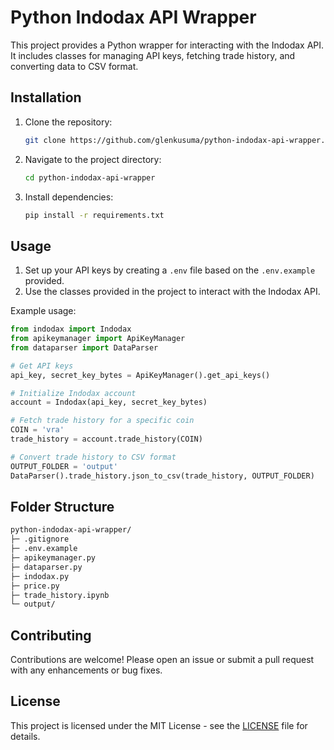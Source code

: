 # Python Indodax API Wrapper

This project provides a Python wrapper for interacting with the Indodax API. It includes classes for managing API keys, fetching trade history, and converting data to CSV format.

## Installation

1. Clone the repository:

    ```bash
    git clone https://github.com/glenkusuma/python-indodax-api-wrapper.git
    ```

2. Navigate to the project directory:

    ```bash
    cd python-indodax-api-wrapper
    ```

3. Install dependencies:

    ```bash
    pip install -r requirements.txt
    ```

## Usage

1. Set up your API keys by creating a `.env` file based on the `.env.example` provided.
2. Use the classes provided in the project to interact with the Indodax API.

Example usage:

```python
from indodax import Indodax
from apikeymanager import ApiKeyManager
from dataparser import DataParser

# Get API keys
api_key, secret_key_bytes = ApiKeyManager().get_api_keys()

# Initialize Indodax account
account = Indodax(api_key, secret_key_bytes)

# Fetch trade history for a specific coin
COIN = 'vra'
trade_history = account.trade_history(COIN)

# Convert trade history to CSV format
OUTPUT_FOLDER = 'output'
DataParser().trade_history.json_to_csv(trade_history, OUTPUT_FOLDER)
```

## Folder Structure

```txt
python-indodax-api-wrapper/
├─ .gitignore
├─ .env.example
├─ apikeymanager.py
├─ dataparser.py
├─ indodax.py
├─ price.py
├─ trade_history.ipynb
└─ output/
```

## Contributing

Contributions are welcome! Please open an issue or submit a pull request with any enhancements or bug fixes.

## License

This project is licensed under the MIT License - see the [LICENSE](LICENSE) file for details.
